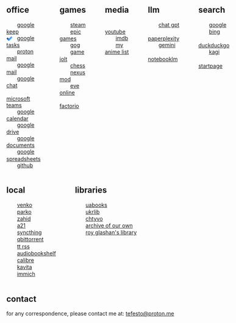 <div style="display: flex; gap: 50px; align-items: flex-start;">

  <div>
    <h2>office</h2>
     <ul style="list-style: none; padding-left: 0;">
      <li>
        <img src="https://t3.gstatic.com/faviconV2?client=SOCIAL&type=FAVICON&fallback_opts=TYPE,SIZE,URL&url=https://keep.google.com/&size=16" style="width:16px; height:16px; vertical-align:middle; margin-right:8px;">
        <a href="https://keep.google.com/">google keep</a>
      </li>
      <li>
        <img src="/assets/icons/icons8-microsoft-todo-2019-16.png" style="width:16px; height:16px; vertical-align:middle; margin-right:8px;">
        <a href="https://tasks.google.com/tasks/">google tasks</a>
      </li>
      <li>
        <img src="https://t3.gstatic.com/faviconV2?client=SOCIAL&type=FAVICON&fallback_opts=TYPE,SIZE,URL&url=https://mail.proton.me/u/1/inbox&size=16" style="width:16px; height:16px; vertical-align:middle; margin-right:8px;">
        <a href="https://mail.proton.me/u/1/inbox">proton mail</a>
      </li>
      <li>
        <img src="https://t3.gstatic.com/faviconV2?client=SOCIAL&type=FAVICON&fallback_opts=TYPE,SIZE,URL&url=https://mail.google.com/mail/u/0/&size=16#inbox" style="width:16px; height:16px; vertical-align:middle; margin-right:8px;">
        <a href="https://mail.google.com/mail/u/0/#inbox">google mail</a>
      </li>
      <li>
        <img src="https://t2.gstatic.com/faviconV2?client=SOCIAL&type=FAVICON&fallback_opts=TYPE,SIZE,URL&url=https://mail.google.com/chat/u/0/&size=16#chat/home" style="width:16px; height:16px; vertical-align:middle; margin-right:8px;">
        <a href="https://mail.google.com/chat/u/0/#chat/home">google chat</a>
      </li>
      <li>
        <img src="https://t3.gstatic.com/faviconV2?client=SOCIAL&type=FAVICON&fallback_opts=TYPE,SIZE,URL&url=https://teams.live.com/v2&size=16" style="width:16px; height:16px; vertical-align:middle; margin-right:8px;">
        <a href="https://teams.live.com/v2">microsoft teams</a>
      </li>
      <li>
        <img src="https://t3.gstatic.com/faviconV2?client=SOCIAL&type=FAVICON&fallback_opts=TYPE,SIZE,URL&url=https://calendar.google.com/calendar/u/0/r?pli=1&size=16" style="width:16px; height:16px; vertical-align:middle; margin-right:8px;">
        <a href="https://calendar.google.com/calendar/u/0/r?pli=1">google calendar</a>
      </li>
      <li>
        <img src="https://t2.gstatic.com/faviconV2?client=SOCIAL&type=FAVICON&fallback_opts=TYPE,SIZE,URL&url=https://drive.google.com/drive/home&size=16" style="width:16px; height:16px; vertical-align:middle; margin-right:8px;">
        <a href="https://drive.google.com/drive/home">google drive</a>
      </li>
      <li>
        <img src="https://t1.gstatic.com/faviconV2?client=SOCIAL&type=FAVICON&fallback_opts=TYPE,SIZE,URL&url=https://docs.google.com/document/u/&size=16" style="width:16px; height:16px; vertical-align:middle; margin-right:8px;">
        <a href="https://docs.google.com/document/u/0/?pli=1">google documents</a>
      </li>
      <li>
        <img src="https://t3.gstatic.com/faviconV2?client=SOCIAL&type=FAVICON&fallback_opts=TYPE,SIZE,URL&url=https://docs.google.com/spreadsheets/u/0/?pli=1&size=16" style="width:16px; height:16px; vertical-align:middle; margin-right:8px;">
        <a href="https://docs.google.com/spreadsheets/u/0/?pli=1">google spreadsheets</a>
      </li>
      <li>
        <img src="https://t2.gstatic.com/faviconV2?client=SOCIAL&type=FAVICON&fallback_opts=TYPE,SIZE,URL&url=https://github.com/&size=16" style="width:16px; height:16px; vertical-align:middle; margin-right:8px;">
        <a href="https://github.com/">github</a>
      </li>
    </ul>
  </div>

  <div>
    <h2>games</h2>
    <ul style="list-style: none; padding-left: 0;">
      <li>
        <img src="https://t1.gstatic.com/faviconV2?client=SOCIAL&type=FAVICON&fallback_opts=TYPE,SIZE,URL&url=http://steampowered.com&size=16" style="width:16px; height:16px; vertical-align:middle; margin-right:8px;">
        <a href="https://store.steampowered.com/">steam</a></li>
      <li>
        <img src="https://t3.gstatic.com/faviconV2?client=SOCIAL&type=FAVICON&fallback_opts=TYPE,SIZE,URL&url=http://store.epicgames.com&size=16" style="width:16px; height:16px; vertical-align:middle; margin-right:8px;">
        <a href="https://store.epicgames.com/en-US/">epic games</a>
      </li>
      <li>
        <img src="https://t3.gstatic.com/faviconV2?client=SOCIAL&type=FAVICON&fallback_opts=TYPE,SIZE,URL&url=http://www.gog.com&size=16" style="width:16px; height:16px; vertical-align:middle; margin-right:8px;">
        <a href="https://www.gog.com/en/">gog</a>
      </li>
      <li>
        <img src="https://t1.gstatic.com/faviconV2?client=SOCIAL&type=FAVICON&fallback_opts=TYPE,SIZE,URL&url=https://gamejolt.com/&size=16" style="width:16px; height:16px; vertical-align:middle; margin-right:8px;">
        <a href="https://gamejolt.com/">game jolt</a>
      </li>
      <li>
        <img src="https://t3.gstatic.com/faviconV2?client=SOCIAL&type=FAVICON&fallback_opts=TYPE,SIZE,URL&url=http://www.chess.com&size=16" style="width:16px; height:16px; vertical-align:middle; margin-right:8px;">
        <a href="https://www.chess.com/play/computer">chess</a>
      </li>
      <li>
        <img src="https://t0.gstatic.com/faviconV2?client=SOCIAL&type=FAVICON&fallback_opts=TYPE,SIZE,URL&url=https://www.nexusmods.com/&size=16" style="width:16px; height:16px; vertical-align:middle; margin-right:8px;">
        <a href="https://www.nexusmods.com/">nexus mod</a>
      </li>
      <li>
        <img src="https://t2.gstatic.com/faviconV2?client=SOCIAL&type=FAVICON&fallback_opts=TYPE,SIZE,URL&url=https://www.eveonline.com/&size=16" style="width:16px; height:16px; vertical-align:middle; margin-right:8px;">
        <a href="https://www.eveonline.com/">eve online</a>
      </li>
      <li>
        <img src="https://t1.gstatic.com/faviconV2?client=SOCIAL&type=FAVICON&fallback_opts=TYPE,SIZE,URL&url=https://factorio.com/&size=16" style="width:16px; height:16px; vertical-align:middle; margin-right:8px;">
        <a href="https://factorio.com/">factorio</a>
      </li>
    </ul>
  </div>

  <div>
    <h2>media</h2>
    <ul style="list-style: none; padding-left: 0;">
      <li>
        <img src="https://t0.gstatic.com/faviconV2?client=SOCIAL&type=FAVICON&fallback_opts=TYPE,SIZE,URL&url=https://www.youtube.com/&size=16" style="width:16px; height:16px; vertical-align:middle; margin-right:8px;">
        <a href="https://www.youtube.com/">youtube</a>
      </li>
      <li>
        <img src="https://t2.gstatic.com/faviconV2?client=SOCIAL&type=FAVICON&fallback_opts=TYPE,SIZE,URL&url=https://www.imdb.com/&size=16" style="width:16px; height:16px; vertical-align:middle; margin-right:8px;">
        <a href="https://www.imdb.com/">imdb</a>
      </li>
      <li>
        <img src="https://t3.gstatic.com/faviconV2?client=SOCIAL&type=FAVICON&fallback_opts=TYPE,SIZE,URL&url=https://myanimelist.net/&size=16" style="width:16px; height:16px; vertical-align:middle; margin-right:8px;">
        <a href="https://myanimelist.net/">my anime list</a>
      </li>
    </ul>
  </div>

  <div>
    <h2>llm</h2>
     <ul style="list-style: none; padding-left: 0;">
      <li>
        <img src="https://t3.gstatic.com/faviconV2?client=SOCIAL&type=FAVICON&fallback_opts=TYPE,SIZE,URL&url=https://chatgpt.com/&size=16" style="width:16px; height:16px; vertical-align:middle; margin-right:8px;">
        <a href="https://chatgpt.com/">chat gpt</a>
      </li>
      <li>
        <img src="https://t0.gstatic.com/faviconV2?client=SOCIAL&type=FAVICON&fallback_opts=TYPE,SIZE,URL&url=https://www.perplexity.ai/&size=16" style="width:16px; height:16px; vertical-align:middle; margin-right:8px;">
        <a href="https://www.perplexity.ai/">paperplexity</a>
      </li>
      <li>
        <img src="https://t3.gstatic.com/faviconV2?client=SOCIAL&type=FAVICON&fallback_opts=TYPE,SIZE,URL&url=https://gemini.google.com/app&size=16" style="width:16px; height:16px; vertical-align:middle; margin-right:8px;">
        <a href="https://gemini.google.com/app">gemini</a>
      </li>
      <li>
        <img src="https://t1.gstatic.com/faviconV2?client=SOCIAL&type=FAVICON&fallback_opts=TYPE,SIZE,URL&url=https://notebooklm.google.com/&size=16" style="width:16px; height:16px; vertical-align:middle; margin-right:8px;">
        <a href="https://notebooklm.google.com/">notebooklm</a>
      </li>
      </ul>
  </div>

  <div>
    <h2>search</h2>
     <ul style="list-style: none; padding-left: 0;">
      <li>
        <img src="https://t0.gstatic.com/faviconV2?client=SOCIAL&type=FAVICON&fallback_opts=TYPE,SIZE,URL&url=https://www.google.com/&size=16" style="width:16px; height:16px; vertical-align:middle; margin-right:8px;">
        <a href="https://www.google.com/">google</a>
      </li>
      <li>
        <img src="https://t3.gstatic.com/faviconV2?client=SOCIAL&type=FAVICON&fallback_opts=TYPE,SIZE,URL&url=https://www.bing.com/&size=16" style="width:16px; height:16px; vertical-align:middle; margin-right:8px;">
        <a href="https://www.bing.com/">bing</a>
      </li>
      <li>
        <img src="https://t2.gstatic.com/faviconV2?client=SOCIAL&type=FAVICON&fallback_opts=TYPE,SIZE,URL&url=https://duckduckgo.com/&size=16" style="width:16px; height:16px; vertical-align:middle; margin-right:8px;">
        <a href="https://duckduckgo.com/">duckduckgo</a>
      </li>
      <li>
        <img src="https://t2.gstatic.com/faviconV2?client=SOCIAL&type=FAVICON&fallback_opts=TYPE,SIZE,URL&url=https://kagi.com/&size=16" style="width:16px; height:16px; vertical-align:middle; margin-right:8px;">
        <a href="https://kagi.com/">kagi</a>
      </li>
      <li>
        <img src="https://t0.gstatic.com/faviconV2?client=SOCIAL&type=FAVICON&fallback_opts=TYPE,SIZE,URL&url=https://startpage.com/&size=16" style="width:16px; height:16px; vertical-align:middle; margin-right:8px;">
        <a href="https://eu.startpage.com/">startpage</a>
      </li>
      </ul>
  </div>

</div>

<div style="display: flex; gap: 50px; align-items: flex-start;">

  <div>
    <h2>local</h2>
     <ul style="list-style: none; padding-left: 0;">
      <li>
        <img src="https://t0.gstatic.com/faviconV2?client=SOCIAL&type=FAVICON&fallback_opts=TYPE,SIZE,URL&url=https://www.tp-link.com&size=16" style="width:16px; height:16px; vertical-align:middle; margin-right:8px;">
        <a href="http://192.168.2.1/">venko</a>
      </li>
      <li>
        <img src="https://t0.gstatic.com/faviconV2?client=SOCIAL&type=FAVICON&fallback_opts=TYPE,SIZE,URL&url=https://www.tp-link.com&size=16" style="width:16px; height:16px; vertical-align:middle; margin-right:8px;">
        <a href="http://192.168.3.1/">parko</a>
      </li>
      <li>
        <img src="https://t0.gstatic.com/faviconV2?client=SOCIAL&type=FAVICON&fallback_opts=TYPE,SIZE,URL&url=https://www.tp-link.com&size=16" style="width:16px; height:16px; vertical-align:middle; margin-right:8px;">
        <a href="http://192.168.0.1/">zahid</a>
      </li>
      <li>
        <img src="https://t1.gstatic.com/faviconV2?client=SOCIAL&type=FAVICON&fallback_opts=TYPE,SIZE,URL&url=https://shop.dbg.co.za/&size=16" style="width:16px; height:16px; vertical-align:middle; margin-right:8px;">
        <a href="http://192.168.0.101/">a21</a>
      </li>
      <li>
        <img src="https://t2.gstatic.com/faviconV2?client=SOCIAL&type=FAVICON&fallback_opts=TYPE,SIZE,URL&url=https://syncthing.net/&size=16" style="width:16px; height:16px; vertical-align:middle; margin-right:8px;">
        <a href="http://192.168.2.10:8384/">syncthing</a>
      </li>
      <li>
        <img src="https://t0.gstatic.com/faviconV2?client=SOCIAL&type=FAVICON&fallback_opts=TYPE,SIZE,URL&url=https://www.qbittorrent.org/&size=16" style="width:16px; height:16px; vertical-align:middle; margin-right:8px;">
        <a href="http://192.168.2.10:8080/">qbittorrent</a>
      </li>
      <li>
        <img src="https://t1.gstatic.com/faviconV2?client=SOCIAL&type=FAVICON&fallback_opts=TYPE,SIZE,URL&url=https://tt-rss.org/&size=16" style="width:16px; height:16px; vertical-align:middle; margin-right:8px;">
        <a href="http://192.168.2.10:8280/tt-rss/">tt rss</a>
      </li>
      <li>
        <img src="https://t3.gstatic.com/faviconV2?client=SOCIAL&type=FAVICON&fallback_opts=TYPE,SIZE,URL&url=https://www.audiobookshelf.org/&size=16" style="width:16px; height:16px; vertical-align:middle; margin-right:8px;">
        <a href="http://192.168.2.10:13378/">audiobookshelf</a>
      </li>
      <li>
        <img src="https://t0.gstatic.com/faviconV2?client=SOCIAL&type=FAVICON&fallback_opts=TYPE,SIZE,URL&url=https://calibre-ebook.com/&size=16" style="width:16px; height:16px; vertical-align:middle; margin-right:8px;">
        <a href="http://192.168.2.10:8880/">calibre</a>
      </li>
      <li>
        <img src="https://t3.gstatic.com/faviconV2?client=SOCIAL&type=FAVICON&fallback_opts=TYPE,SIZE,URL&url=https://www.kavitareader.com/&size=16" style="width:16px; height:16px; vertical-align:middle; margin-right:8px;">
        <a href="http://192.168.2.10:5000/home">kavita</a>
      </li>
      <li>
        <img src="https://t1.gstatic.com/faviconV2?client=SOCIAL&type=FAVICON&fallback_opts=TYPE,SIZE,URL&url=https://immich.app/&size=16" style="width:16px; height:16px; vertical-align:middle; margin-right:8px;">
        <a href="http://192.168.2.10:2283/albums">immich</a>
      </li>
      </ul>
  </div>

  <div>
    <h2>libraries</h2>
     <ul style="list-style: none; padding-left: 0;">
      <li>
        <img src="https://t3.gstatic.com/faviconV2?client=SOCIAL&type=FAVICON&fallback_opts=TYPE,SIZE,URL&url=https://uabooks.net/&size=16" style="width:16px; height:16px; vertical-align:middle; margin-right:8px;">
        <a href="https://uabooks.net/">uabooks</a>
      </li>
      <li>
        <img src="https://t0.gstatic.com/faviconV2?client=SOCIAL&type=FAVICON&fallback_opts=TYPE,SIZE,URL&url=https://www.ukrlib.com.ua/&size=16" style="width:16px; height:16px; vertical-align:middle; margin-right:8px;">
        <a href="https://www.ukrlib.com.ua/">ukrlib</a>
      </li>
      <li>
        <img src="https://t1.gstatic.com/faviconV2?client=SOCIAL&type=FAVICON&fallback_opts=TYPE,SIZE,URL&url=https://chtyvo.org.ua/&size=16" style="width:16px; height:16px; vertical-align:middle; margin-right:8px;">
        <a href="https://chtyvo.org.ua/">chtyvo</a>
      </li>
      <li>
        <img src="https://t1.gstatic.com/faviconV2?client=SOCIAL&type=FAVICON&fallback_opts=TYPE,SIZE,URL&url=https://archiveofourown.org/&size=16  " style="width:16px; height:16px; vertical-align:middle; margin-right:8px;">
        <a href="https://archiveofourown.org/">archive of our own</a>
      </li>
      <li>
        <img src="https://t1.gstatic.com/faviconV2?client=SOCIAL&type=FAVICON&fallback_opts=TYPE,SIZE,URL&url=https://freeread.de/&size=16" style="width:16px; height:16px; vertical-align:middle; margin-right:8px;">
        <a href="https://freeread.de/">roy glashan's library</a>
      </li>
      </ul>
  </div>

</div>


## contact

for any correspondence, please contact me at: [tefesto@proton.me](mailto:tefesto@proton.me)
